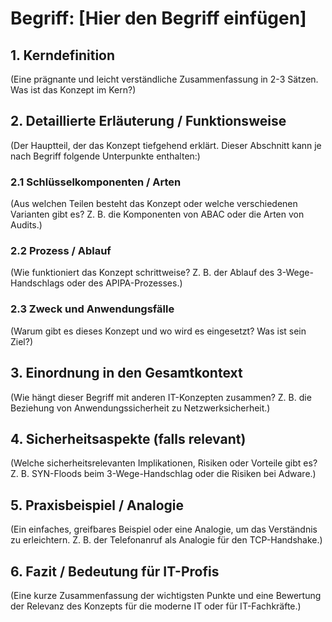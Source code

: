 # Begriff: [Hier den Begriff einfügen]

## 1. Kerndefinition
(Eine prägnante und leicht verständliche Zusammenfassung in 2-3 Sätzen. Was ist das Konzept im Kern?)

## 2. Detaillierte Erläuterung / Funktionsweise
(Der Hauptteil, der das Konzept tiefgehend erklärt. Dieser Abschnitt kann je nach Begriff folgende Unterpunkte enthalten:)

### 2.1 Schlüsselkomponenten / Arten
(Aus welchen Teilen besteht das Konzept oder welche verschiedenen Varianten gibt es? Z. B. die Komponenten von ABAC oder die Arten von Audits.)

### 2.2 Prozess / Ablauf
(Wie funktioniert das Konzept schrittweise? Z. B. der Ablauf des 3-Wege-Handschlags oder des APIPA-Prozesses.)

### 2.3 Zweck und Anwendungsfälle
(Warum gibt es dieses Konzept und wo wird es eingesetzt? Was ist sein Ziel?)

## 3. Einordnung in den Gesamtkontext
(Wie hängt dieser Begriff mit anderen IT-Konzepten zusammen? Z. B. die Beziehung von Anwendungssicherheit zu Netzwerksicherheit.)

## 4. Sicherheitsaspekte (falls relevant)
(Welche sicherheitsrelevanten Implikationen, Risiken oder Vorteile gibt es? Z. B. SYN-Floods beim 3-Wege-Handschlag oder die Risiken bei Adware.)

## 5. Praxisbeispiel / Analogie
(Ein einfaches, greifbares Beispiel oder eine Analogie, um das Verständnis zu erleichtern. Z. B. der Telefonanruf als Analogie für den TCP-Handshake.)

## 6. Fazit / Bedeutung für IT-Profis
(Eine kurze Zusammenfassung der wichtigsten Punkte und eine Bewertung der Relevanz des Konzepts für die moderne IT oder für IT-Fachkräfte.)
